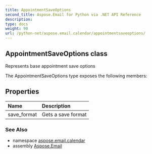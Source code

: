 ```yaml
---
title: AppointmentSaveOptions
second_title: Aspose.Email for Python via .NET API Reference
description: 
type: docs
weight: 90
url: /python-net/aspose.email.calendar/appointmentsaveoptions/
---
```


## AppointmentSaveOptions class

Represents base appointment save options

The AppointmentSaveOptions type exposes the following members:
## Properties
| Name | Description |
| :- | :- |
|save_format|Gets a save format|

### See Also

* namespace [aspose.email.calendar](/python-net/aspose.email.calendar/)
* assembly [Aspose.Email](/python-net/)

